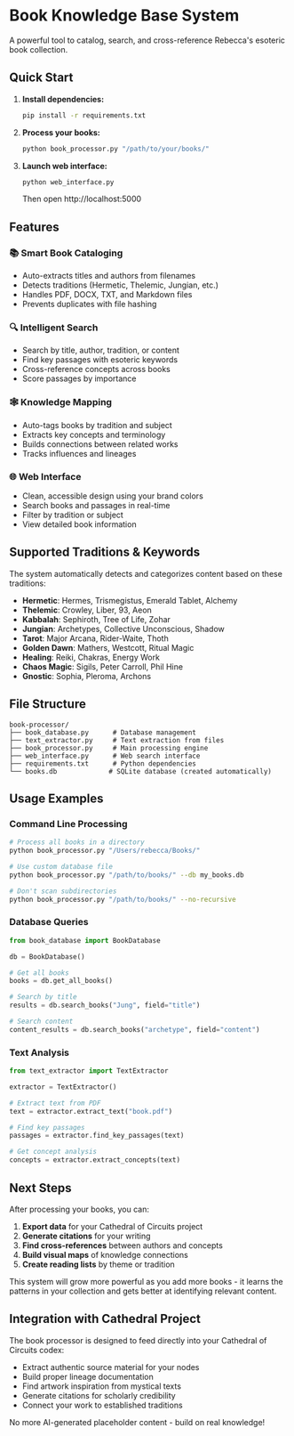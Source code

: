 # Book Knowledge Base System

A powerful tool to catalog, search, and cross-reference Rebecca's esoteric book collection.

## Quick Start

1. **Install dependencies:**
   ```bash
   pip install -r requirements.txt
   ```

2. **Process your books:**
   ```bash
   python book_processor.py "/path/to/your/books/"
   ```

3. **Launch web interface:**
   ```bash
   python web_interface.py
   ```
   Then open http://localhost:5000

## Features

### 📚 **Smart Book Cataloging**
- Auto-extracts titles and authors from filenames
- Detects traditions (Hermetic, Thelemic, Jungian, etc.)
- Handles PDF, DOCX, TXT, and Markdown files
- Prevents duplicates with file hashing

### 🔍 **Intelligent Search**
- Search by title, author, tradition, or content
- Find key passages with esoteric keywords
- Cross-reference concepts across books
- Score passages by importance

### 🕸️ **Knowledge Mapping**
- Auto-tags books by tradition and subject
- Extracts key concepts and terminology
- Builds connections between related works
- Tracks influences and lineages

### 🌐 **Web Interface**
- Clean, accessible design using your brand colors
- Search books and passages in real-time
- Filter by tradition or subject
- View detailed book information

## Supported Traditions & Keywords

The system automatically detects and categorizes content based on these traditions:

- **Hermetic**: Hermes, Trismegistus, Emerald Tablet, Alchemy
- **Thelemic**: Crowley, Liber, 93, Aeon
- **Kabbalah**: Sephiroth, Tree of Life, Zohar
- **Jungian**: Archetypes, Collective Unconscious, Shadow
- **Tarot**: Major Arcana, Rider-Waite, Thoth
- **Golden Dawn**: Mathers, Westcott, Ritual Magic
- **Healing**: Reiki, Chakras, Energy Work
- **Chaos Magic**: Sigils, Peter Carroll, Phil Hine
- **Gnostic**: Sophia, Pleroma, Archons

## File Structure

```
book-processor/
├── book_database.py      # Database management
├── text_extractor.py     # Text extraction from files
├── book_processor.py     # Main processing engine
├── web_interface.py      # Web search interface
├── requirements.txt      # Python dependencies
└── books.db             # SQLite database (created automatically)
```

## Usage Examples

### Command Line Processing
```bash
# Process all books in a directory
python book_processor.py "/Users/rebecca/Books/"

# Use custom database file
python book_processor.py "/path/to/books/" --db my_books.db

# Don't scan subdirectories
python book_processor.py "/path/to/books/" --no-recursive
```

### Database Queries
```python
from book_database import BookDatabase

db = BookDatabase()

# Get all books
books = db.get_all_books()

# Search by title
results = db.search_books("Jung", field="title")

# Search content
content_results = db.search_books("archetype", field="content")
```

### Text Analysis
```python
from text_extractor import TextExtractor

extractor = TextExtractor()

# Extract text from PDF
text = extractor.extract_text("book.pdf")

# Find key passages
passages = extractor.find_key_passages(text)

# Get concept analysis
concepts = extractor.extract_concepts(text)
```

## Next Steps

After processing your books, you can:

1. **Export data** for your Cathedral of Circuits project
2. **Generate citations** for your writing
3. **Find cross-references** between authors and concepts
4. **Build visual maps** of knowledge connections
5. **Create reading lists** by theme or tradition

This system will grow more powerful as you add more books - it learns the patterns in your collection and gets better at identifying relevant content.

## Integration with Cathedral Project

The book processor is designed to feed directly into your Cathedral of Circuits codex:

- Extract authentic source material for your nodes
- Build proper lineage documentation
- Find artwork inspiration from mystical texts  
- Generate citations for scholarly credibility
- Connect your work to established traditions

No more AI-generated placeholder content - build on real knowledge!